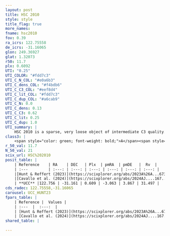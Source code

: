 ```yaml
---
layout: post
title: HSC 2010
style: style
title_flag: true
more_names: 
fname: hsc2010
fov: 0.39
ra_icrs: 122.75558
de_icrs: -31.16065
glon: 249.36927
glat: 1.32073
r50: 11.7
plx: 0.6092
UTI: "0.25"
UTI_COLOR: "#fdd7c3"
UTI_C_N_COL: "#e0a6b3"
UTI_C_dens_COL: "#f4bdb6"
UTI_C_C3_COL: "#eef8d4"
UTI_C_lit_COL: "#fdd7c3"
UTI_C_dup_COL: "#a6cab9"
UTI_C_N: 0.0
UTI_C_dens: 0.13
UTI_C_C3: 0.62
UTI_C_lit: 0.25
UTI_C_dup: 1.0
UTI_summary: |
    HSC 2010 is a sparse, very loose object of intermediate C3 quality. It was recently reported in the literature.<br><br><span style="color: #99180f; font-weight: bold;">Warning: </span>contains less than 25 stars with <i>P>0.5</i> estimated.
class3: |
    <span style="color: green; font-weight: bold;">A</span><span style="color: red; font-weight: bold;">C</span>
r_50_val: 11.7
N_50_val: 21
scix_url: HSC%202010
posit_table: |
    | Reference    | RA    | DEC   | Plx  | pmRA  | pmDE   |  Rv  |
    | :---         | :---: | :---: | :---: | :---: | :---: | :---: |
    |[Hunt & Reffert (2023)](https://scixplorer.org/abs/2023A%26A...673A.114H) | 122.753 | -31.23 | 0.62 | -3.035 | 3.885 | 31.538 |
    |[Cavallo et al. (2024)](https://scixplorer.org/abs/2024AJ....167...12C) | 122.719 | -31.148 | 0.617 | -- | -- | -- |
    | **UCC** |122.756 | -31.161 | 0.609 | -3.063 | 3.867 | 31.497 | 
cds_radec: 122.75558,-31.16065
carousel: UCC_HUNT23
fpars_table: |
    | Reference |  Values |
    | :---  |  :---:  |
    | [Hunt & Reffert (2023)](https://scixplorer.org/abs/2023A%26A...673A.114H) | `AV50=0.368, diffAV50=0.606, MOD50=10.929, logAge50=8.7` |
    | [Cavallo et al. (2024)](https://scixplorer.org/abs/2024AJ....167...12C) | `AV50=0.42, dMod50=11.21, logAge50=8.46, [Fe/H]50=0.07` |
shared_table: |
    
---
```

